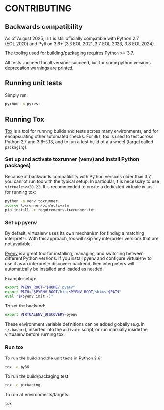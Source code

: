 # CONTRIBUTING

## Backwards compatibility

As of August 2025, `dbf` is still officially compatible with Python 2.7  
(EOL 2020) and Python 3.6+ (3.6 EOL 2021, 3.7 EOL 2023, 3.8 EOL 2024).

The tooling used for building/packaging requires Python >= 3.7.

All tests succeed for all versions succeed, but for some python versions
deprecation warnings are printed.

## Running unit tests

Simply run:

```bash
python -m pytest
```

## Running Tox

[Tox](https://tox.wiki/) is a tool for running builds and tests across many
environments, and for encapsulating other automated checks. For `dbf`, tox is
used to test across Python 2.7 and 3.6–3.13, and to run a test build of a
a wheel (target called `packaging`).

### Set up and activate toxrunner (venv) and install Python packages)

Because of backwards compatibility with Python versions older than 3.7, you
cannot run tox with the typical setup. In particular, it is necessary to use
`virtualenv<20.22`. It is recommended to create a dedicated virtualenv just
for running tox:

```bash
python -m venv toxrunner
source toxrunner/bin/activate
pip install -r requirements-toxrunner.txt
```

### Set up pyenv

By default, virtualenv uses its own mechanism for finding a matching
interpreter. With this approach, tox will skip any interpreter versions
that are not available.

[Pyenv](https://github.com/pyenv/pyenv) is a great tool for installing,
managing, and switching between different Python versions. If you install
pyenv and configure virtualenv to use it as an interpreter discovery backend,
then interpreters will automatically be installed and loaded as needed.

Example setup:

```bash
export PYENV_ROOT="$HOME/.pyenv"
export PATH="$PYENV_ROOT/bin:$PYENV_ROOT/shims:$PATH"
eval "$(pyenv init -)"
```

To set the backend:

```bash
export VIRTUALENV_DISCOVERY=pyenv
```

These environment variable definitions can be added globally
(e.g. in `~/.bashrc`), inserted into the `activate` script,
or run manually inside the virtualenv before running tox.

### Run tox

To run the build and the unit tests in Python 3.6:

```bash
tox -e py36
```

To run the build/packaging test:

```bash
tox -e packaging
```

To run all environments/targets:

```bash
tox
```
